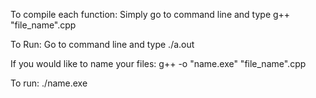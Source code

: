 To compile each function:
Simply go to command line and type g++ "file_name".cpp

To Run:
Go to command line and type ./a.out

If you would like to name your files:
g++ -o "name.exe" "file_name".cpp

To run:
./name.exe